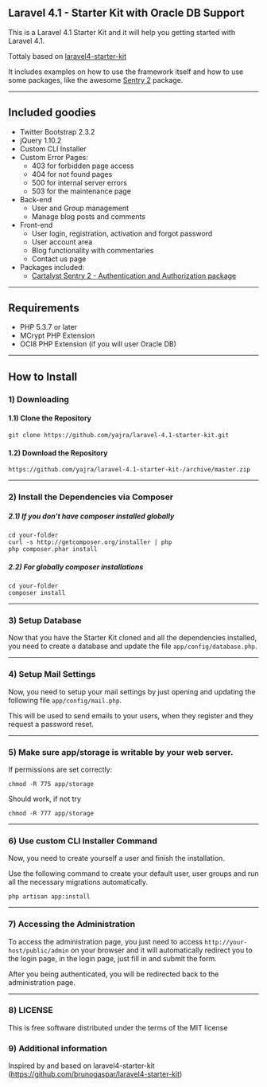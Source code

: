 ## Laravel 4.1 - Starter Kit with Oracle DB Support
This is a Laravel 4.1 Starter Kit and it will help you getting started with Laravel 4.1.

Tottaly based on [laravel4-starter-kit](https://github.com/brunogaspar/laravel4-starter-kit)


It includes examples on how to use the framework itself and how to use some
packages, like the awesome [Sentry 2](https://github.com/cartalyst/sentry) package.

-----

## Included goodies

* Twitter Bootstrap 2.3.2
* jQuery 1.10.2
* Custom CLI Installer
* Custom Error Pages:
	* 403 for forbidden page access
	* 404 for not found pages
	* 500 for internal server errors
	* 503 for the maintenance page
* Back-end
	* User and Group management
	* Manage blog posts and comments
* Front-end
	* User login, registration, activation and forgot password
	* User account area
	* Blog functionality with commentaries
	* Contact us page
* Packages included:
	* [Cartalyst Sentry 2 - Authentication and Authorization package](https://github.com/cartalyst/sentry)

-----

## Requirements

- PHP 5.3.7 or later
- MCrypt PHP Extension
- OCI8 PHP Extension (if you will user Oracle DB)

-----

## How to Install

### 1) Downloading
#### 1.1) Clone the Repository

	git clone https://github.com/yajra/laravel-4.1-starter-kit.git

#### 1.2) Download the Repository

	https://github.com/yajra/laravel-4.1-starter-kit-/archive/master.zip
-----

### 2) Install the Dependencies via Composer
##### 2.1) If you don't have composer installed globally

	cd your-folder
	curl -s http://getcomposer.org/installer | php
	php composer.phar install

##### 2.2) For globally composer installations

	cd your-folder
	composer install

-----

### 3) Setup Database

Now that you have the Starter Kit cloned and all the dependencies installed, you need to create a database and update the file `app/config/database.php`.

-----

### 4) Setup Mail Settings

Now, you need to setup your mail settings by just opening and updating the following file `app/config/mail.php`.

This will be used to send emails to your users, when they register and they request a password reset.

-----

### 5) Make sure app/storage is writable by your web server.

If permissions are set correctly:

	chmod -R 775 app/storage

Should work, if not try

	chmod -R 777 app/storage
-----


### 6) Use custom CLI Installer Command

Now, you need to create yourself a user and finish the installation.

Use the following command to create your default user, user groups and run all the necessary migrations automatically.

	php artisan app:install

-----

### 7) Accessing the Administration

To access the administration page, you just need to access `http://your-host/public/admin` on your browser and it will automatically redirect you to the login page, in the login page, just fill in and submit the form.

After you being authenticated, you will be redirected back to the administration page.

-----

### 8) LICENSE

This is free software distributed under the terms of the MIT license

### 9) Additional information

Inspired by and based on laravel4-starter-kit (https://github.com/brunogaspar/laravel4-starter-kit)

